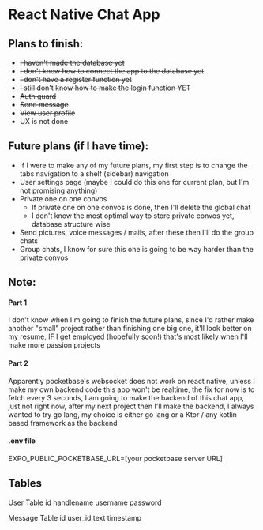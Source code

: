 # React Native Chat App

## Plans to finish:
- ~~I haven't made the database yet~~
- ~~I don't know how to connect the app to the database yet~~
- ~~I don't have a register function yet~~
- ~~I still don't know how to make the login function YET~~
- ~~Auth guard~~
- ~~Send message~~
- ~~View user profile~~
- UX is not done

## Future plans (if I have time):
- If I were to make any of my future plans, my first step is to change the tabs navigation to a shelf (sidebar) navigation
- User settings page (maybe I could do this one for current plan, but I'm not promising anything)
- Private one on one convos
  - If private one on one convos is done, then I'll delete the global chat
  - I don't know the most optimal way to store private convos yet, database structure wise
- Send pictures, voice messages / mails, after these then I'll do the group chats
- Group chats, I know for sure this one is going to be way harder than the private convos

## Note:

#### Part 1
I don't know when I'm going to finish the future plans, since I'd rather make another "small" project rather than finishing one big one, it'll look better on my resume, IF I get employed (hopefully soon!) that's most likely when I'll make more passion projects

#### Part 2
Apparently pocketbase's websocket does not work on react native, unless I make my own backend code this app won't be realtime, the fix for now is to fetch every 3 seconds, I am going to make the backend of this chat app, just not right now, after my next project then I'll make the backend, I always wanted to try go lang, my choice is either go lang or a Ktor / any kotlin based framework as the backend

#### .env file
EXPO_PUBLIC_POCKETBASE_URL=[your pocketbase server URL]

## Tables
User Table
id
handlename
username
password

Message Table
id
user_id
text
timestamp
